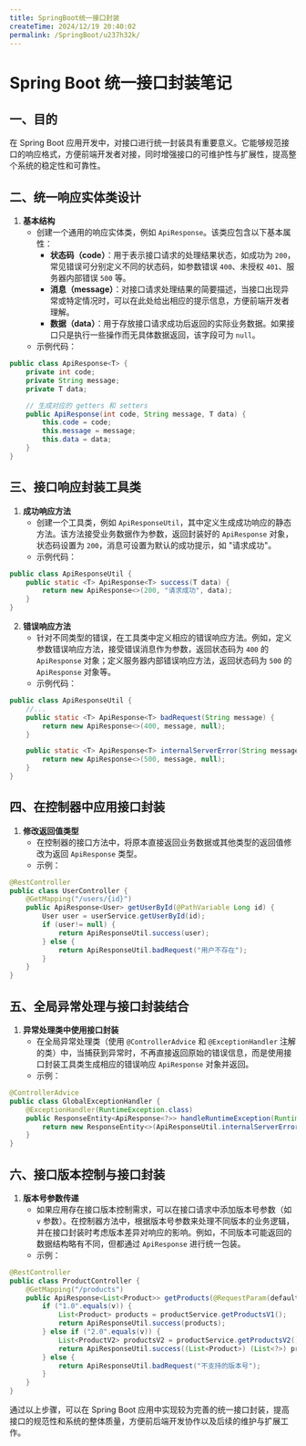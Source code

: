 ```yaml
---
title: SpringBoot统一接口封装
createTime: 2024/12/19 20:40:02
permalink: /SpringBoot/u237h32k/
---
```

# Spring Boot 统一接口封装笔记

## 一、目的
在 Spring Boot 应用开发中，对接口进行统一封装具有重要意义。它能够规范接口的响应格式，方便前端开发者对接，同时增强接口的可维护性与扩展性，提高整个系统的稳定性和可靠性。

## 二、统一响应实体类设计
1. **基本结构**
   - 创建一个通用的响应实体类，例如 `ApiResponse`。该类应包含以下基本属性：
     - **状态码（code）**：用于表示接口请求的处理结果状态，如成功为 `200`，常见错误可分别定义不同的状态码，如参数错误 `400`、未授权 `401`、服务器内部错误 `500` 等。
     - **消息（message）**：对接口请求处理结果的简要描述，当接口出现异常或特定情况时，可以在此处给出相应的提示信息，方便前端开发者理解。
     - **数据（data）**：用于存放接口请求成功后返回的实际业务数据。如果接口只是执行一些操作而无具体数据返回，该字段可为 `null`。
   - 示例代码：
```java
public class ApiResponse<T> {
    private int code;
    private String message;
    private T data;

    // 生成对应的 getters 和 setters
    public ApiResponse(int code, String message, T data) {
        this.code = code;
        this.message = message;
        this.data = data;
    }
}
```

## 三、接口响应封装工具类
1. **成功响应方法**
   - 创建一个工具类，例如 `ApiResponseUtil`，其中定义生成成功响应的静态方法。该方法接受业务数据作为参数，返回封装好的 `ApiResponse` 对象，状态码设置为 `200`，消息可设置为默认的成功提示，如 "请求成功"。
   - 示例代码：
```java
public class ApiResponseUtil {
    public static <T> ApiResponse<T> success(T data) {
        return new ApiResponse<>(200, "请求成功", data);
    }
}
```
2. **错误响应方法**
   - 针对不同类型的错误，在工具类中定义相应的错误响应方法。例如，定义参数错误响应方法，接受错误消息作为参数，返回状态码为 `400` 的 `ApiResponse` 对象；定义服务器内部错误响应方法，返回状态码为 `500` 的 `ApiResponse` 对象等。
   - 示例代码：
```java
public class ApiResponseUtil {
    //...
    public static <T> ApiResponse<T> badRequest(String message) {
        return new ApiResponse<>(400, message, null);
    }

    public static <T> ApiResponse<T> internalServerError(String message) {
        return new ApiResponse<>(500, message, null);
    }
}
```

## 四、在控制器中应用接口封装
1. **修改返回值类型**
   - 在控制器的接口方法中，将原本直接返回业务数据或其他类型的返回值修改为返回 `ApiResponse` 类型。
   - 示例：
```java
@RestController
public class UserController {
    @GetMapping("/users/{id}")
    public ApiResponse<User> getUserById(@PathVariable Long id) {
        User user = userService.getUserById(id);
        if (user!= null) {
            return ApiResponseUtil.success(user);
        } else {
            return ApiResponseUtil.badRequest("用户不存在");
        }
    }
}
```

## 五、全局异常处理与接口封装结合
1. **异常处理类中使用接口封装**
   - 在全局异常处理类（使用 `@ControllerAdvice` 和 `@ExceptionHandler` 注解的类）中，当捕获到异常时，不再直接返回原始的错误信息，而是使用接口封装工具类生成相应的错误响应 `ApiResponse` 对象并返回。
   - 示例：
```java
@ControllerAdvice
public class GlobalExceptionHandler {
    @ExceptionHandler(RuntimeException.class)
    public ResponseEntity<ApiResponse<?>> handleRuntimeException(RuntimeException ex) {
        return new ResponseEntity<>(ApiResponseUtil.internalServerError(ex.getMessage()), HttpStatus.INTERNAL_SERVER_ERROR);
    }
}
```

## 六、接口版本控制与接口封装
1. **版本号参数传递**
   - 如果应用存在接口版本控制需求，可以在接口请求中添加版本号参数（如 `v` 参数）。在控制器方法中，根据版本号参数来处理不同版本的业务逻辑，并在接口封装时考虑版本差异对响应的影响。例如，不同版本可能返回的数据结构略有不同，但都通过 `ApiResponse` 进行统一包装。
   - 示例：
```java
@RestController
public class ProductController {
    @GetMapping("/products")
    public ApiResponse<List<Product>> getProducts(@RequestParam(defaultValue = "1.0") String v) {
        if ("1.0".equals(v)) {
            List<Product> products = productService.getProductsV1();
            return ApiResponseUtil.success(products);
        } else if ("2.0".equals(v)) {
            List<ProductV2> productsV2 = productService.getProductsV2();
            return ApiResponseUtil.success((List<Product>) (List<?>) productsV2); // 假设 ProductV2 继承自 Product，这里进行类型转换处理
        } else {
            return ApiResponseUtil.badRequest("不支持的版本号");
        }
    }
}
```

通过以上步骤，可以在 Spring Boot 应用中实现较为完善的统一接口封装，提高接口的规范性和系统的整体质量，方便前后端开发协作以及后续的维护与扩展工作。 